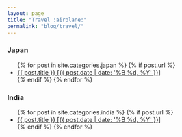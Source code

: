 ```yaml
---
layout: page
title: "Travel :airplane:"
permalink: "blog/travel/"
---
```


<h3>Japan</h3>
<ul>
  {% for post in site.categories.japan %}
    {% if post.url %}
      <li>
        <a href="{{ post.url }}">
          {{ post.title }} [{{ post.date | date: '%B %d, %Y' }}]
        </a>
      </li>
    {% endif %}
  {% endfor %}
</ul>

<!-- <h3>London</h3>
<ul>
  {% for post in site.categories.london %}
    {% if post.url %}
      <li>
        <a href="{{ post.url }}" target="_blank">
          {{ post.title }} [{{ post.date | date: '%B %d, %Y' }}]
        </a>
      </li>
    {% endif %}
  {% endfor %}
</ul> -->

<h3>India</h3>
<ul>
  {% for post in site.categories.india %}
    {% if post.url %}
      <li>
        <a href="{{ post.url }}">
          {{ post.title }} [{{ post.date | date: '%B %d, %Y' }}]
        </a>
      </li>
    {% endif %}
  {% endfor %}
</ul>
